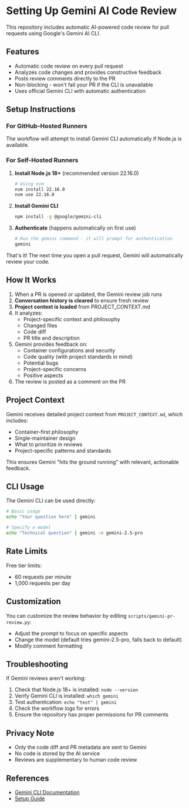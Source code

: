 # Setting Up Gemini AI Code Review

This repository includes automatic AI-powered code review for pull requests using Google's Gemini AI CLI.

## Features

- Automatic code review on every pull request
- Analyzes code changes and provides constructive feedback
- Posts review comments directly to the PR
- Non-blocking - won't fail your PR if the CLI is unavailable
- Uses official Gemini CLI with automatic authentication

## Setup Instructions

### For GitHub-Hosted Runners

The workflow will attempt to install Gemini CLI automatically if Node.js is available.

### For Self-Hosted Runners

1. **Install Node.js 18+** (recommended version 22.16.0)

   ```bash
   # Using nvm
   nvm install 22.16.0
   nvm use 22.16.0
   ```

2. **Install Gemini CLI**

   ```bash
   npm install -g @google/gemini-cli
   ```

3. **Authenticate** (happens automatically on first use)

   ```bash
   # Run the gemini command - it will prompt for authentication
   gemini
   ```

That's it! The next time you open a pull request, Gemini will automatically review your code.

## How It Works

1. When a PR is opened or updated, the Gemini review job runs
2. **Conversation history is cleared** to ensure fresh review
3. **Project context is loaded** from PROJECT_CONTEXT.md
4. It analyzes:
   - Project-specific context and philosophy
   - Changed files
   - Code diff
   - PR title and description
5. Gemini provides feedback on:
   - Container configurations and security
   - Code quality (with project standards in mind)
   - Potential bugs
   - Project-specific concerns
   - Positive aspects
6. The review is posted as a comment on the PR

## Project Context

Gemini receives detailed project context from `PROJECT_CONTEXT.md`, which includes:

- Container-first philosophy
- Single-maintainer design
- What to prioritize in reviews
- Project-specific patterns and standards

This ensures Gemini "hits the ground running" with relevant, actionable feedback.

## CLI Usage

The Gemini CLI can be used directly:

```bash
# Basic usage
echo "Your question here" | gemini

# Specify a model
echo "Technical question" | gemini -m gemini-2.5-pro
```

## Rate Limits

Free tier limits:

- 60 requests per minute
- 1,000 requests per day

## Customization

You can customize the review behavior by editing `scripts/gemini-pr-review.py`:

- Adjust the prompt to focus on specific aspects
- Change the model (default tries gemini-2.5-pro, falls back to default)
- Modify comment formatting

## Troubleshooting

If Gemini reviews aren't working:

1. Check that Node.js 18+ is installed: `node --version`
2. Verify Gemini CLI is installed: `which gemini`
3. Test authentication: `echo "test" | gemini`
4. Check the workflow logs for errors
5. Ensure the repository has proper permissions for PR comments

## Privacy Note

- Only the code diff and PR metadata are sent to Gemini
- No code is stored by the AI service
- Reviews are supplementary to human code review

## References

- [Gemini CLI Documentation](https://github.com/google/gemini-cli)
- [Setup Guide](https://gist.github.com/AndrewAltimit/fc5ba068b73e7002cbe4e9721cebb0f5)
